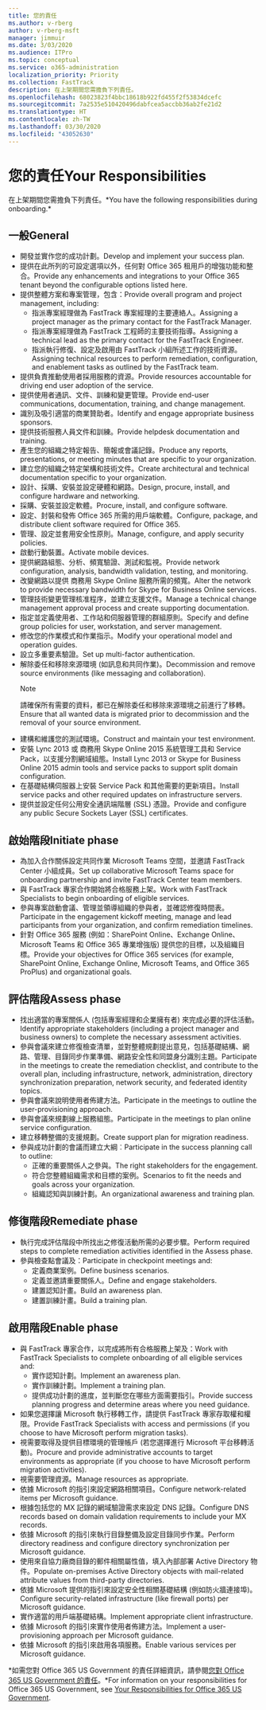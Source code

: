 ```yaml
---
title: 您的責任
ms.author: v-rberg
author: v-rberg-msft
manager: jimmuir
ms.date: 3/03/2020
ms.audience: ITPro
ms.topic: conceptual
ms.service: o365-administration
localization_priority: Priority
ms.collection: FastTrack
description: 在上架期間您需擔負下列責任。
ms.openlocfilehash: 68023823f4bbc18618b922fd455f2f53834dcefc
ms.sourcegitcommit: 7a2535e510420496dabfcea5accbb36ab2fe21d2
ms.translationtype: HT
ms.contentlocale: zh-TW
ms.lasthandoff: 03/30/2020
ms.locfileid: "43052630"
---
```

# <a name="your-responsibilities"></a><span data-ttu-id="21e4a-103">您的責任</span><span class="sxs-lookup"><span data-stu-id="21e4a-103">Your Responsibilities</span></span>

<span data-ttu-id="21e4a-104">在上架期間您需擔負下列責任。\*</span><span class="sxs-lookup"><span data-stu-id="21e4a-104">You have the following responsibilities during onboarding.\*</span></span>
  
## <a name="general"></a><span data-ttu-id="21e4a-105">一般</span><span class="sxs-lookup"><span data-stu-id="21e4a-105">General</span></span>

- <span data-ttu-id="21e4a-106">開發並實作您的成功計劃。</span><span class="sxs-lookup"><span data-stu-id="21e4a-106">Develop and implement your success plan.</span></span>
- <span data-ttu-id="21e4a-107">提供在此所列的可設定選項以外，任何對 Office 365 租用戶的增強功能和整合。</span><span class="sxs-lookup"><span data-stu-id="21e4a-107">Provide any enhancements and integrations to your Office 365 tenant beyond the configurable options listed here.</span></span>  
- <span data-ttu-id="21e4a-108">提供整體方案和專案管理，包含：</span><span class="sxs-lookup"><span data-stu-id="21e4a-108">Provide overall program and project management, including:</span></span> 
  - <span data-ttu-id="21e4a-109">指派專案經理做為 FastTrack 專案經理的主要連絡人。</span><span class="sxs-lookup"><span data-stu-id="21e4a-109">Assigning a project manager as the primary contact for the FastTrack Manager.</span></span>
  - <span data-ttu-id="21e4a-110">指派專案經理做為 FastTrack 工程師的主要技術指導。</span><span class="sxs-lookup"><span data-stu-id="21e4a-110">Assigning a technical lead as the primary contact for the FastTrack Engineer.</span></span>
  - <span data-ttu-id="21e4a-111">指派執行修復、設定及啟用由 FastTrack 小組所述工作的技術資源。</span><span class="sxs-lookup"><span data-stu-id="21e4a-111">Assigning technical resources to perform remediation, configuration, and enablement tasks as outlined by the FastTrack team.</span></span> 
- <span data-ttu-id="21e4a-112">提供負責推動使用者採用服務的資源。</span><span class="sxs-lookup"><span data-stu-id="21e4a-112">Provide resources accountable for driving end user adoption of the service.</span></span> 
- <span data-ttu-id="21e4a-113">提供使用者通訊、文件、訓練和變更管理。</span><span class="sxs-lookup"><span data-stu-id="21e4a-113">Provide end-user communications, documentation, training, and change management.</span></span>
- <span data-ttu-id="21e4a-114">識別及吸引適當的商業贊助者。</span><span class="sxs-lookup"><span data-stu-id="21e4a-114">Identify and engage appropriate business sponsors.</span></span>  
- <span data-ttu-id="21e4a-115">提供技術服務人員文件和訓練。</span><span class="sxs-lookup"><span data-stu-id="21e4a-115">Provide helpdesk documentation and training.</span></span>  
- <span data-ttu-id="21e4a-116">產生您的組織之特定報告、簡報或會議記錄。</span><span class="sxs-lookup"><span data-stu-id="21e4a-116">Produce any reports, presentations, or meeting minutes that are specific to your organization.</span></span> 
- <span data-ttu-id="21e4a-117">建立您的組織之特定架構和技術文件。</span><span class="sxs-lookup"><span data-stu-id="21e4a-117">Create architectural and technical documentation specific to your organization.</span></span>   
- <span data-ttu-id="21e4a-118">設計、採購、安裝並設定硬體和網路。</span><span class="sxs-lookup"><span data-stu-id="21e4a-118">Design, procure, install, and configure hardware and networking.</span></span>   
- <span data-ttu-id="21e4a-119">採購、安裝並設定軟體。</span><span class="sxs-lookup"><span data-stu-id="21e4a-119">Procure, install, and configure software.</span></span>  
- <span data-ttu-id="21e4a-120">設定、封裝和發佈 Office 365 所需的用戶端軟體。</span><span class="sxs-lookup"><span data-stu-id="21e4a-120">Configure, package, and distribute client software required for Office 365.</span></span>  
- <span data-ttu-id="21e4a-121">管理、設定並套用安全性原則。</span><span class="sxs-lookup"><span data-stu-id="21e4a-121">Manage, configure, and apply security policies.</span></span>
- <span data-ttu-id="21e4a-122">啟動行動裝置。</span><span class="sxs-lookup"><span data-stu-id="21e4a-122">Activate mobile devices.</span></span>
- <span data-ttu-id="21e4a-123">提供網路組態、分析、頻寬驗證、測試和監視。</span><span class="sxs-lookup"><span data-stu-id="21e4a-123">Provide network configuration, analysis, bandwidth validation, testing, and monitoring.</span></span> 
- <span data-ttu-id="21e4a-124">改變網路以提供 商務用 Skype Online 服務所需的頻寬。</span><span class="sxs-lookup"><span data-stu-id="21e4a-124">Alter the network to provide necessary bandwidth for Skype for Business Online services.</span></span> 
- <span data-ttu-id="21e4a-125">管理技術變更管理核准程序，並建立支援文件。</span><span class="sxs-lookup"><span data-stu-id="21e4a-125">Manage a technical change management approval process and create supporting documentation.</span></span>  
- <span data-ttu-id="21e4a-126">指定並定義使用者、工作站和伺服器管理的群組原則。</span><span class="sxs-lookup"><span data-stu-id="21e4a-126">Specify and define group policies for user, workstation, and server management.</span></span> 
- <span data-ttu-id="21e4a-127">修改您的作業模式和作業指示。</span><span class="sxs-lookup"><span data-stu-id="21e4a-127">Modify your operational model and operation guides.</span></span> 
- <span data-ttu-id="21e4a-128">設立多重要素驗證。</span><span class="sxs-lookup"><span data-stu-id="21e4a-128">Set up multi-factor authentication.</span></span>  
- <span data-ttu-id="21e4a-129">解除委任和移除來源環境 (如訊息和共同作業)。</span><span class="sxs-lookup"><span data-stu-id="21e4a-129">Decommission and remove source environments (like messaging and collaboration).</span></span> 
    > [!NOTE]
    > <span data-ttu-id="21e4a-130">請確保所有需要的資料，都已在解除委任和移除來源環境之前進行了移轉。</span><span class="sxs-lookup"><span data-stu-id="21e4a-130">Ensure that all wanted data is migrated prior to decommission and the removal of your source environment.</span></span> 
- <span data-ttu-id="21e4a-131">建構和維護您的測試環境。</span><span class="sxs-lookup"><span data-stu-id="21e4a-131">Construct and maintain your test environment.</span></span>  
- <span data-ttu-id="21e4a-132">安裝 Lync 2013 或 商務用 Skype Online 2015 系統管理工具和 Service Pack，以支援分割網域組態。</span><span class="sxs-lookup"><span data-stu-id="21e4a-132">Install Lync 2013 or Skype for Business Online 2015 admin tools and service packs to support split domain configuration.</span></span>
- <span data-ttu-id="21e4a-133">在基礎結構伺服器上安裝 Service Pack 和其他需要的更新項目。</span><span class="sxs-lookup"><span data-stu-id="21e4a-133">Install service packs and other required updates on infrastructure servers.</span></span> 
- <span data-ttu-id="21e4a-134">提供並設定任何公用安全通訊端階層 (SSL) 憑證。</span><span class="sxs-lookup"><span data-stu-id="21e4a-134">Provide and configure any public Secure Sockets Layer (SSL) certificates.</span></span> 
    
## <a name="initiate-phase"></a><span data-ttu-id="21e4a-135">啟始階段</span><span class="sxs-lookup"><span data-stu-id="21e4a-135">Initiate phase</span></span>

- <span data-ttu-id="21e4a-136">為加入合作關係設定共同作業 Microsoft Teams 空間，並邀請 FastTrack Center 小組成員。</span><span class="sxs-lookup"><span data-stu-id="21e4a-136">Set up collaborative Microsoft Teams space for onboarding partnership and invite FastTrack Center team members.</span></span>   
- <span data-ttu-id="21e4a-137">與 FastTrack 專家合作開始將合格服務上架。</span><span class="sxs-lookup"><span data-stu-id="21e4a-137">Work with FastTrack Specialists to begin onboarding of eligible services.</span></span>    
- <span data-ttu-id="21e4a-138">參與專案啟動會議、管理並領導組織的參與者，並確認修復時間表。</span><span class="sxs-lookup"><span data-stu-id="21e4a-138">Participate in the engagement kickoff meeting, manage and lead participants from your organization, and confirm remediation timelines.</span></span>   
- <span data-ttu-id="21e4a-139">針對 Office 365 服務 (例如：SharePoint Online、Exchange Online、Microsoft Teams 和 Office 365 專業增強版) 提供您的目標，以及組織目標。</span><span class="sxs-lookup"><span data-stu-id="21e4a-139">Provide your objectives for Office 365 services (for example, SharePoint Online, Exchange Online, Microsoft Teams, and Office 365 ProPlus) and organizational goals.</span></span>
    
## <a name="assess-phase"></a><span data-ttu-id="21e4a-140">評估階段</span><span class="sxs-lookup"><span data-stu-id="21e4a-140">Assess phase</span></span>

- <span data-ttu-id="21e4a-141">找出適當的專案關係人 (包括專案經理和企業擁有者) 來完成必要的評估活動。</span><span class="sxs-lookup"><span data-stu-id="21e4a-141">Identify appropriate stakeholders (including a project manager and business owners) to complete the necessary assessment activities.</span></span>    
- <span data-ttu-id="21e4a-142">參與會議來建立修復檢查清單，並對整體規劃提出意見，包括基礎結構、網路、管理、目錄同步作業準備、網路安全性和同盟身分識別主題。</span><span class="sxs-lookup"><span data-stu-id="21e4a-142">Participate in the meetings to create the remediation checklist, and contribute to the overall plan, including infrastructure, network, administration, directory synchronization preparation, network security, and federated identity topics.</span></span>   
- <span data-ttu-id="21e4a-143">參與會議來說明使用者佈建方法。</span><span class="sxs-lookup"><span data-stu-id="21e4a-143">Participate in the meetings to outline the user-provisioning approach.</span></span>  
- <span data-ttu-id="21e4a-144">參與會議來規劃線上服務組態。</span><span class="sxs-lookup"><span data-stu-id="21e4a-144">Participate in the meetings to plan online service configuration.</span></span>    
- <span data-ttu-id="21e4a-145">建立移轉整備的支援規劃。</span><span class="sxs-lookup"><span data-stu-id="21e4a-145">Create support plan for migration readiness.</span></span> 
- <span data-ttu-id="21e4a-146">參與成功計劃的會議而建立大綱︰</span><span class="sxs-lookup"><span data-stu-id="21e4a-146">Participate in the success planning call to outline:</span></span>   
  - <span data-ttu-id="21e4a-147">正確的重要關係人之參與。</span><span class="sxs-lookup"><span data-stu-id="21e4a-147">The right stakeholders for the engagement.</span></span>  
  - <span data-ttu-id="21e4a-148">符合您整體組織需求和目標的案例。</span><span class="sxs-lookup"><span data-stu-id="21e4a-148">Scenarios to fit the needs and goals across your organization.</span></span>
  - <span data-ttu-id="21e4a-149">組織認知與訓練計劃。</span><span class="sxs-lookup"><span data-stu-id="21e4a-149">An organizational awareness and training plan.</span></span>
    
## <a name="remediate-phase"></a><span data-ttu-id="21e4a-150">修復階段</span><span class="sxs-lookup"><span data-stu-id="21e4a-150">Remediate phase</span></span>

- <span data-ttu-id="21e4a-151">執行完成評估階段中所找出之修復活動所需的必要步驟。</span><span class="sxs-lookup"><span data-stu-id="21e4a-151">Perform required steps to complete remediation activities identified in the Assess phase.</span></span> 
- <span data-ttu-id="21e4a-152">參與檢查點會議及：</span><span class="sxs-lookup"><span data-stu-id="21e4a-152">Participate in checkpoint meetings and:</span></span> 
  - <span data-ttu-id="21e4a-153">定義商業案例。</span><span class="sxs-lookup"><span data-stu-id="21e4a-153">Define business scenarios.</span></span>   
  - <span data-ttu-id="21e4a-154">定義並邀請重要關係人。</span><span class="sxs-lookup"><span data-stu-id="21e4a-154">Define and engage stakeholders.</span></span>
  - <span data-ttu-id="21e4a-155">建置認知計畫。</span><span class="sxs-lookup"><span data-stu-id="21e4a-155">Build an awareness plan.</span></span> 
  - <span data-ttu-id="21e4a-156">建置訓練計畫。</span><span class="sxs-lookup"><span data-stu-id="21e4a-156">Build a training plan.</span></span>
    
## <a name="enable-phase"></a><span data-ttu-id="21e4a-157">啟用階段</span><span class="sxs-lookup"><span data-stu-id="21e4a-157">Enable phase</span></span>

- <span data-ttu-id="21e4a-158">與 FastTrack 專家合作，以完成將所有合格服務上架及：</span><span class="sxs-lookup"><span data-stu-id="21e4a-158">Work with FastTrack Specialists to complete onboarding of all eligible services and:</span></span>  
  - <span data-ttu-id="21e4a-159">實作認知計劃。</span><span class="sxs-lookup"><span data-stu-id="21e4a-159">Implement an awareness plan.</span></span>  
  - <span data-ttu-id="21e4a-160">實作訓練計劃。</span><span class="sxs-lookup"><span data-stu-id="21e4a-160">Implement a training plan.</span></span> 
  - <span data-ttu-id="21e4a-161">提供成功計劃的進度，並判斷您在哪些方面需要指引。</span><span class="sxs-lookup"><span data-stu-id="21e4a-161">Provide success planning progress and determine areas where you need guidance.</span></span>
- <span data-ttu-id="21e4a-162">如果您選擇讓 Microsoft 執行移轉工作，請提供 FastTrack 專家存取權和權限。</span><span class="sxs-lookup"><span data-stu-id="21e4a-162">Provide FastTrack Specialists with access and permissions (if you choose to have Microsoft perform migration tasks).</span></span>  
- <span data-ttu-id="21e4a-163">視需要取得及提供目標環境的管理帳戶 (若您選擇進行 Microsoft 平台移轉活動)。</span><span class="sxs-lookup"><span data-stu-id="21e4a-163">Procure and provide administrative accounts to target environments as appropriate (if you choose to have Microsoft perform migration activities).</span></span>   
- <span data-ttu-id="21e4a-164">視需要管理資源。</span><span class="sxs-lookup"><span data-stu-id="21e4a-164">Manage resources as appropriate.</span></span>   
- <span data-ttu-id="21e4a-165">依據 Microsoft 的指引來設定網路相關項目。</span><span class="sxs-lookup"><span data-stu-id="21e4a-165">Configure network-related items per Microsoft guidance.</span></span>  
- <span data-ttu-id="21e4a-166">根據包括您的 MX 記錄的網域驗證需求來設定 DNS 記錄。</span><span class="sxs-lookup"><span data-stu-id="21e4a-166">Configure DNS records based on domain validation requirements to include your MX records.</span></span>   
- <span data-ttu-id="21e4a-167">依據 Microsoft 的指引來執行目錄整備及設定目錄同步作業。</span><span class="sxs-lookup"><span data-stu-id="21e4a-167">Perform directory readiness and configure directory synchronization per Microsoft guidance.</span></span>
- <span data-ttu-id="21e4a-168">使用來自協力廠商目錄的郵件相關屬性值，填入內部部署 Active Directory 物件。</span><span class="sxs-lookup"><span data-stu-id="21e4a-168">Populate on-premises Active Directory objects with mail-related attribute values from third-party directories.</span></span>   
- <span data-ttu-id="21e4a-169">依據 Microsoft 提供的指引來設定安全性相關基礎結構 (例如防火牆連接埠)。</span><span class="sxs-lookup"><span data-stu-id="21e4a-169">Configure security-related infrastructure (like firewall ports) per Microsoft guidance.</span></span>
- <span data-ttu-id="21e4a-170">實作適當的用戶端基礎結構。</span><span class="sxs-lookup"><span data-stu-id="21e4a-170">Implement appropriate client infrastructure.</span></span>  
- <span data-ttu-id="21e4a-171">依據 Microsoft 的指引來實作使用者佈建方法。</span><span class="sxs-lookup"><span data-stu-id="21e4a-171">Implement a user-provisioning approach per Microsoft guidance.</span></span>  
- <span data-ttu-id="21e4a-172">依據 Microsoft 的指引來啟用各項服務。</span><span class="sxs-lookup"><span data-stu-id="21e4a-172">Enable various services per Microsoft guidance.</span></span>  
    
<span data-ttu-id="21e4a-173">\*如需您對 Office 365 US Government 的責任詳細資訊，請參閱[您對 Office 365 US Government 的責任](US-Gov-appendix-your-responsibilities.md)。</span><span class="sxs-lookup"><span data-stu-id="21e4a-173">\*For information on your responsibilities for Office 365 US Government, see [Your Responsibilities for Office 365 US Government](US-Gov-appendix-your-responsibilities.md).</span></span>
  